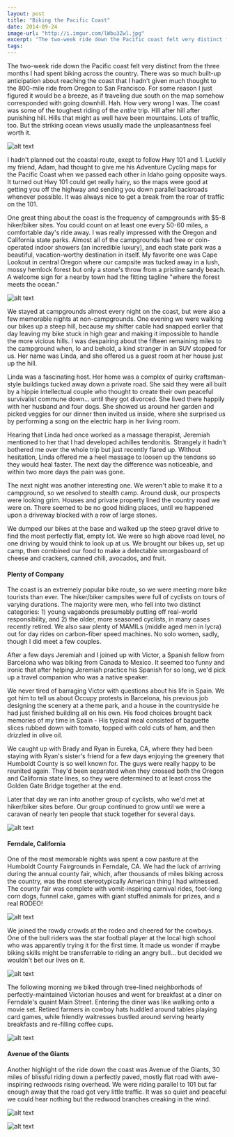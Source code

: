 ```yaml
---
layout: post
title: "Biking the Pacific Coast"
date: 2014-09-24
image-url: "http://i.imgur.com/lWbu3Zwl.jpg"
excerpt: "The two-week ride down the Pacific coast felt very distinct from the three months I had spent biking across the country. There was so much built-up anticipation about reaching the coast that I hadn't given much thought to the 800-mile ride from Oregon to San Francisco. For some reason I just figured it would be a breeze, as if traveling due south on the map somehow corresponded with going downhill. Hah. How very wrong I was. The coast was some of the toughest riding of the *entire* trip. Hill after hill after punishing hill. Hills that might as well have been mountains. Lots of traffic, too. But the striking ocean views usually made the unpleasantness feel worth it."
tags:
---
```

The two-week ride down the Pacific coast felt very distinct from the three months I had spent biking across the country. There was so much built-up anticipation about reaching the coast that I hadn't given much thought to the 800-mile ride from Oregon to San Francisco. For some reason I just figured it would be a breeze, as if traveling due south on the map somehow corresponded with going downhill. Hah. How very wrong I was. The coast was some of the toughest riding of the *entire* trip. Hill after hill after punishing hill. Hills that might as well have been mountains. Lots of traffic, too. But the striking ocean views usually made the unpleasantness feel worth it.

![alt text](http://i.imgur.com/3NRXFN3l.jpg "Rocky coastline")

I hadn't planned out the coastal route, exept to follow Hwy 101 and 1. Luckily my friend, Adam, had thought to give me his Adventure Cycling maps for the Pacific Coast when we passed each other in Idaho going opposite ways. It turned out Hwy 101 could get really hairy, so the maps were good at getting you off the highway and sending you down parallel backroads whenever possible. It was always nice to get a break from the roar of traffic on the 101. 

One great thing about the coast is the frequency of campgrounds with $5-8 hiker/biker sites. You could count on at least one every 50-60 miles, a comfortable day's ride away. I was really impressed with the Oregon and California state parks. Almost all of the campgrounds had free or coin-operated indoor showers (an incredible luxury), and each state park was a beautiful, vacation-worthy destination in itself. My favorite one was Cape Lookout in central Oregon where our campsite was tucked away in a lush, mossy hemlock forest but only a stone's throw from a pristine sandy beach. A welcome sign for a nearby town had the fitting tagline "where the forest meets the ocean."

![alt text](http://i.imgur.com/EAKfHPDl.jpg "I love these whimsical plants")

We stayed at campgrounds almost every night on the coast, but were also a few memorable nights at non-campgrounds. One evening we were walking our bikes up a steep hill, because my shifter cable had snapped earlier that day leaving my bike stuck in high gear and making it impossible to handle the more vicious hills. I was despairing about the fifteen remaining miles to the campground when, lo and behold, a kind stranger in an SUV stopped for us. Her name was Linda, and she offered us a guest room at her house just up the hill.

Linda was a fascinating host. Her home was a complex of quirky craftsman-style buildings tucked away down a private road. She said they were all built by a hippie intellectual couple who thought to create their own peaceful survivalist commune down... until they got divorced. She lived there happily with her husband and four dogs. She showed us around her garden and picked veggies for our dinner then invited us inside, where she surprised us by performing a song on the electric harp in her living room.

Hearing that Linda had once worked as a massage therapist, Jeremiah mentioned to her that I had developed achilles tendonitis. Strangely it hadn't bothered me over the whole trip but just recently flared up. Without hesitation, Linda offered me a heel massage to loosen up the tendons so they would heal faster. The next day the difference was noticeable, and within two more days the pain was gone.

The next night was another interesting one. We weren't able to make it to a campground, so we resolved to stealth camp. Around dusk, our prospects were looking grim. Houses and private property lined the country road we were on. There seemed to be no good hiding places, until we happened upon a driveway blocked with a row of large stones. 

We dumped our bikes at the base and walked up the steep gravel drive to find the most perfectly flat, empty lot. We were so high above road level, no one driving by would think to look up at us. We brought our bikes up, set up camp, then combined our food to make a delectable smorgasboard of cheese and crackers, canned chili, avocados, and fruit.

#### Plenty of Company

The coast is an extremely popular bike route, so we were meeting more bike tourists than ever. The hiker/biker campsites were full of cyclists on tours of varying durations. The majority were men, who fell into two distinct categories: 1) young vagabonds presumably putting off real-world responsibility, and 2) the older, more seasoned cyclists, in many cases recently retired. We also saw plenty of MAMILs (middle aged men in lycra) out for day rides on carbon-fiber speed machines. No solo women, sadly, though I did meet a few couples. 

After a few days Jeremiah and I joined up with Victor, a Spanish fellow from Barcelona who was biking from Canada to Mexico. It seemed too funny and ironic that after helping Jeremiah practice his Spanish for so long, we'd pick up a travel companion who was a native speaker. 

We never tired of barraging Victor with questions about his life in Spain. We got him to tell us about Occupy protests in Barcelona, his previous job designing the scenery at a theme park, and a house in the countryside he had just finished building all on his own. His food choices brought back memories of my time in Spain - His typical meal consisted of baguette slices rubbed down with tomato, topped with cold cuts of ham, and then drizzled in olive oil.

We caught up with Brady and Ryan in Eureka, CA, where they had been staying with Ryan's sister's friend for a few days enjoying the greenery that Humboldt County is so well known for. The guys were really happy to be reunited again. They'd been separated when they crossed both the Oregon and California state lines, so they were determined to at least cross the Golden Gate Bridge together at the end.

Later that day we ran into another group of cyclists, who we'd met at hiker/biker sites before. Our group continued to grow until we were a caravan of nearly ten people that stuck together for several days.

![alt text](http://i.imgur.com/XTPOpXOl.jpg "The group")

#### Ferndale, California 

One of the most memorable nights was spent a cow pasture at the Humboldt County Fairgrounds in Ferndale, CA. We had the luck of arriving during the annual county fair, which, after thousands of miles biking across the country, was the most stereotypically American thing I had witnessed. The county fair was complete with vomit-inspiring carnival rides, foot-long corn dogs, funnel cake, games with giant stuffed animals for prizes, and a real RODEO! 

![alt text](http://i.imgur.com/rLeAy5wl.jpg "County fair")

We joined the rowdy crowds at the rodeo and cheered for the cowboys. One of the bull riders was the star football player at the local high school who was apparently trying it for the first time. It made us wonder if maybe biking skills might be transferrable to riding an angry bull... but decided we wouldn't bet our lives on it.

![alt text](http://i.imgur.com/AXNsQ6Kl.jpg "Cowboy at the rodeo") 

The following morning we biked through tree-lined neighborhods of perfectly-maintained Victorian houses and went for breakfast at a diner on Ferndale's quaint Main Street. Entering the diner was like walking onto a movie set. Retired farmers in cowboy hats huddled around tables playing card games, while friendly waitresses bustled around serving hearty breakfasts and re-filling coffee cups.

![alt text](http://i.imgur.com/bWfhyCBl.jpg "Breakfast at the diner")

#### Avenue of the Giants

Another highlight of the ride down the coast was Avenue of the Giants, 30 miles of blissful riding down a perfectly paved, mostly flat road with awe-inspiring redwoods rising overhead. We were riding parallel to 101 but far enough away that the road got very little traffic. It was so quiet and peaceful we could hear nothing but the redwood branches creaking in the wind.

![alt text](http://i.imgur.com/EyUFE3gl.jpg "Light streaming through the branches")

![alt text](http://i.imgur.com/eCJFFSyl.jpg "Fiona said we look like squirrels")

